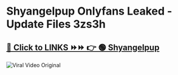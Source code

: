 
 # Shyangelpup Onlyfans Leaked - Update Files 3zs3h

## <h2><a href="https://clipsfans.com/Shyangelpup&ref=git">🔗 Click to LINKS ⏩⏩ 👉 🟢 Shyangelpup </a></h2>

<a href="https://clipsfans.com/Shyangelpup&ref=git" rel="nofollow" data-target="animated-image.originalLink"><img src="https://i.ibb.co.com/xMMVF88/686577567.gif" alt="Viral Video Original" style="max-width: 100%; display: inline-block;" data-target="animated-image.originalImage"></a>

